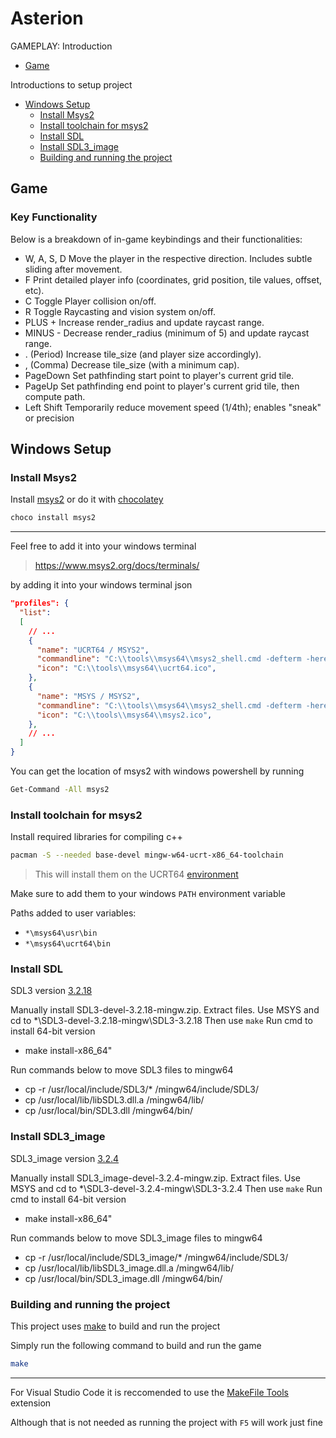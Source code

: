 # Asterion <!-- omit in toc -->


GAMEPLAY: Introduction
- [Game](#key-functionality)

Introductions to setup project
- [Windows Setup](#windows-setup)
  - [Install Msys2](#install-msys2)
  - [Install toolchain for msys2](#install-toolchain-for-msys2)
  - [Install SDL](#install-sdl)
  - [Install SDL3\_image](#install-sdl3_image)
  - [Building and running the project](#building-and-running-the-project)


## Game
### Key Functionality

Below is a breakdown of in-game keybindings and their functionalities:

- W, A, S, D	  Move the player in the respective direction. Includes subtle sliding after movement.
- F         	  Print detailed player info (coordinates, grid position, tile values, offset, etc).
- C	Toggle      Player collision on/off.
- R	Toggle      Raycasting and vision system on/off.
- PLUS  +	      Increase render_radius and update raycast range.
- MINUS -	      Decrease render_radius (minimum of 5) and update raycast range.
- . (Period)	  Increase tile_size (and player size accordingly).
- , (Comma)	    Decrease tile_size (with a minimum cap).
- PageDown	    Set pathfinding start point to player's current grid tile.
- PageUp	      Set pathfinding end point to player's current grid tile, then compute path.
- Left Shift	  Temporarily reduce movement speed (1/4th); enables "sneak" or precision


## Windows Setup

### Install Msys2

Install [msys2](https://www.msys2.org/#installation) or do it with [chocolatey](https://community.chocolatey.org/packages/msys2)

```bash
choco install msys2
```

---

Feel free to add it into your windows terminal
> <https://www.msys2.org/docs/terminals/>

by adding it into your windows terminal json

```json
"profiles": {
  "list":
  [
    // ...
    {
      "name": "UCRT64 / MSYS2",
      "commandline": "C:\\tools\\msys64\\msys2_shell.cmd -defterm -here -no-start -ucrt64",
      "icon": "C:\\tools\\msys64\\ucrt64.ico",
    },
    {
      "name": "MSYS / MSYS2",
      "commandline": "C:\\tools\\msys64\\msys2_shell.cmd -defterm -here -no-start -msys",
      "icon": "C:\\tools\\msys64\\msys2.ico",
    },
    // ...
  ]
}
```

You can get the location of msys2 with windows powershell by running

```bash
Get-Command -All msys2
```

### Install toolchain for msys2

Install required libraries for compiling c++

```bash
pacman -S --needed base-devel mingw-w64-ucrt-x86_64-toolchain
```

> This will install them on the UCRT64 [environment](https://www.msys2.org/docs/environments/)

Make sure to add them to your windows `PATH` environment variable

Paths added to user variables:

- `*\msys64\usr\bin`
- `*\msys64\ucrt64\bin`

### Install SDL
SDL3 version [3.2.18](https://github.com/libsdl-org/SDL/releases/tag/release-3.2.18)

Manually install SDL3-devel-3.2.18-mingw.zip. 
Extract files.
Use MSYS and cd to *\SDL3-devel-3.2.18-mingw\SDL3-3.2.18
Then use `make`
Run cmd to install 64-bit version
- make install-x86_64"

Run commands below to move SDL3 files to mingw64
- cp -r /usr/local/include/SDL3/* /mingw64/include/SDL3/
- cp /usr/local/lib/libSDL3.dll.a /mingw64/lib/
- cp /usr/local/bin/SDL3.dll /mingw64/bin/


### Install SDL3_image
SDL3_image version [3.2.4](https://github.com/libsdl-org/SDL_image/releases/tag/release-3.2.4)

Manually install SDL3_image-devel-3.2.4-mingw.zip.
Extract files.
Use MSYS and cd to *\SDL3-devel-3.2.4-mingw\SDL3-3.2.4
Then use `make`
Run cmd to install 64-bit version
- make install-x86_64"

Run commands below to move SDL3_image files to mingw64
- cp -r /usr/local/include/SDL3_image/* /mingw64/include/SDL3/
- cp /usr/local/lib/libSDL3_image.dll.a /mingw64/lib/
- cp /usr/local/bin/SDL3_image.dll /mingw64/bin/

### Building and running the project

This project uses [make](https://www.gnu.org/software/make/manual/html_node/index.html#SEC_Contents) to build and run the project

Simply run the following command to build and run the game

```bash
make
```

---

For Visual Studio Code it is reccomended to use the [MakeFile Tools](https://marketplace.visualstudio.com/items?itemName=ms-vscode.makefile-tools) extension

Although that is not needed as running the project with `F5` will work just fine